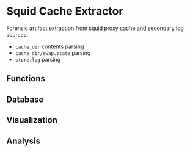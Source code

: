 # Squid Cache Extractor
Forensic artifact extraction from squid proxy cache and secondary log sources:

- [`cache_dir`](data) contents parsing 
- `cache_dir/swap.state` parsing
- `store.log` parsing

## Functions

## Database

## Visualization

## Analysis

